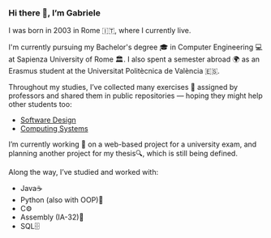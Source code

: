 ### Hi there 👋, I’m Gabriele
I was born in 2003 in Rome 🇮🇹, where I currently live.

I'm currently pursuing my Bachelor's degree 🎓 in Computer Engineering 💻 at Sapienza University of Rome 🏛️.
I also spent a semester abroad 🌍 as an Erasmus student at the Universitat Politècnica de València 🇪🇸.

Throughout my studies, I’ve collected many exercises 📝 assigned by professors and shared them in public repositories — hoping they might help other students too:
  - [Software Design](https://github.com/cappee/progsoft)
  - [Computing Systems](https://github.com/cappee/sc)

I’m currently working 🚧 on a web-based project for a university exam, and planning another project for my thesis🔍, which is still being defined.

Along the way, I’ve studied and worked with:
  - Java☕
  - Python (also with OOP)🐍
  - C⚙️
  - Assembly (IA-32)🧬
  - SQL🗄️

<!--
**cappee/cappee** is a ✨ _special_ ✨ repository because its `README.md` (this file) appears on your GitHub profile.

Here are some ideas to get you started:

- 🔭 I’m currently working on ...
- 🌱 I’m currently learning ...
- 👯 I’m looking to collaborate on ...
- 🤔 I’m looking for help with ...
- 💬 Ask me about ...
- 📫 How to reach me: ...
- 😄 Pronouns: ...
- ⚡ Fun fact: ...
-->
